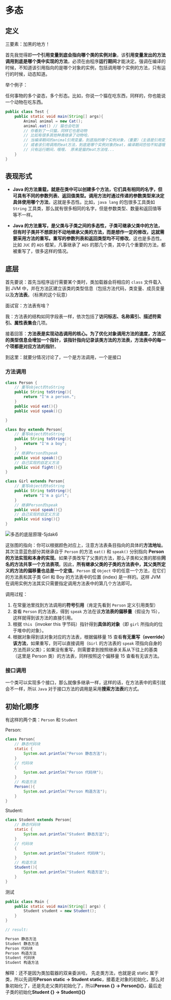 # 多态

## 定义

三要素：加黑的地方！

首先我觉得即**一个引用变量到底会指向哪个类的实例对象**，该**引用变量发出的方法调用到底是哪个类中实现的方法**，必须在由程序**运行期间**才能决定。强调在编译的时候，不知道该引用指向的是哪个对象的实例，包括调用哪个实例的方法，只有运行的时候，动态知道。

举个例子：

任何事物的多个姿态，多个形态。比如，你说一个猫在吃东西，同样的，你也能说一个动物在吃东西。

```java
public class Test {
    public static void main(String[] args){
        Animal animal = new Cat();
        animal.eat() // 猫也会吃饭
        // 你看到了一只猫，同样它也是动物
        // 比如有很多其他种类继承了动物哈，
        // 当编译期间的animal引用变量，到底指的哪个实例对象，（重要）（主语是引用变量）
        // 或者该引用调用的eat方法，到底是哪个实例对象的eat，编译期间恐怕不知道哦（主语是引用变量）
        // 只有运行期间，哦哦， 原来是猫的eat方法哇...
    }
}
```

## 表现形式

- **Java 的方法重载，就是在类中可以创建多个方法，它们具有相同的名字，但可具有不同的参数列表、返回值类型。调用方法时通过传递的参数类型来决定具体使用哪个方法**，这就是多态性。比如，`java lang` 的包很多工具类如 `String` 工具类，那么就有很多相同的名字，但是参数类型、数量和返回值等等不一样。

- **Java 的方法重写，是父类与子类之间的多态性，子类可继承父类中的方法，但有时子类并不想原封不动地继承父类的方法，而是想作一定的修改，这就需要采用方法的重写。重写的参数列表和返回类型均不可修改**。这也是多态性。比如 `JUC` 的 `AQS` 框架，凡事继承了 `AQS` 的那几个类，其中几个重要的方法，都被重写了，很多这样的情况。

## 底层

首先要说：首先当程序运行需要某个类时，类加载器会将相应的 `class` 文件载入到 JVM 中，并在方法区建立该类的类型信息（包括方法代码，类变量、成员变量以及**方法表**。（标黑的这个玩意）

面试官：方法表有啥？

我：方法表的结构如同字段表一样，依次包括了**访问标志、名称索引、描述符索引、属性表集合**几项。

接着回答：**方法表是实现动态调用的核心。为了优化对象调用方法的速度，方法区的类型信息会增加一个指针，该指针指向记录该类方法的方法表，方法表中的每一个项都是对应方法的指针**。

到这里：就要分情况讨论了，一个是方法调用，一个是接口

### 方法调用

```java
class Person {
    // 重写object的toString
    public String toString(){
        return "I'm a person.";
    }
    public void eat(){}
    public void speak(){}

}

class Boy extends Person{
    // 重写object的toString
    public String toString(){
        return "I'm a boy";
    }
    // 继承Person的speak
    public void speak(){}
    // 自己实现的自定义方法
    public void fight(){}
}

class Girl extends Person{
    // 重写object的toString
    public String toString(){
        return "I'm a girl";
    }
    // 继承Person的speak
    public void speak(){}
    // 自己实现的自定义方法
    public void sing(){}
}
```

![多态的底层原理-5jdak6](http://imgs.dreamcat.ink/uPic/%E5%A4%9A%E6%80%81%E7%9A%84%E5%BA%95%E5%B1%82%E5%8E%9F%E7%90%86-ioAt9U.png)

这张图的指向：你可以根据颜色对应上，注意方法表条目指向的具体的**方法地址**。其次注意蓝色部分其继承自于 `Person` 的方法 `eat()` 和 `speak()` 分别指向 **Person 的方法实现和本身的实现**。如果子类改写了父类的方法，那么子类和父类的那些**同名的方法共享一个方法表项**。因此，**所有继承父类的子类的方法表中，其父类所定义的方法的偏移量也总是一个定值**。`Person` 或 `Object` 中的任意一个方法，在它们的方法表和其子类 Girl 和 Boy 的方法表中的位置 (index) 是一样的。这样 JVM 在调用实例方法其实只需要指定调用方法表中的第几个方法即可。

调用过程：

1. 在常量池里找到方法调用的**符号引用**（肯定先看到 `Person` 定义引用类型）
2. 查看 `Person` 的方法表，得到 `speak` 方法在该**方法表的偏移量**（假设为 15），这样就得到该方法的直接引用。
3. 根据 `this`（invoker this 字节码）指针得到**具体的对象**（即 `girl` 所指向的位于堆中的对象）。
4. 根据对象得到该对象对应的方法表，根据偏移量 15 查看**有无重写（override）该方法**，如果重写，则可以直接调用（`Girl` 的方法表的 `speak` 项指向自身的方法而非父类）；如果没有重写，则需要拿到按照继承关系从下往上的基类（这里是 Person 类）的方法表，同样按照这个偏移量 15 查看有无该方法。

### 接口调用

一个类可以实现多个接口，那么就像多继承一样，这样的话，在方法表中的索引就会不一样，所以 `Java` 对于接口方法的调用是采用**搜索方法表**的方式。

## 初始化顺序

有这样的两个类：`Person` 和 `Student`

Person:

```java
class Person{
    // 静态代码块
    static {
        System.out.println("Person 静态方法");
    }
    // 代码块
    {
        System.out.println("Person 代码块");
    }
    // 构造方法
    Person(){
        System.out.println("Person 构造方法");
    }
}
```

Student:

```java
class Student extends Person{
    // 静态代码块
    static {
        System.out.println("Student 静态方法");
    }
    // 代码块
    {
        System.out.println("Student 代码块");
    }
    // 构造方法
    Student(){
        System.out.println("Student 构造方法");
    }
}
```

测试

```java
public class Main {
    public static void main(String[] args) {
        Student student = new Student();
    }
}

// result:

Person 静态方法
Student 静态方法
Person 代码块
Person 构造方法
Student 代码块
Student 构造方法
```

解释：还不是因为类加载器的双亲委派哈， 先走类方法，也就是说 static 属于类，所以先调用**Person static -> Student static**，接着走对象的初始化，那么对象初始化了，还是先走父类的初始化了，所以**Perosn {} -> Person(){}**，最后走子类的初始化**Student {} -> Student(){}**
